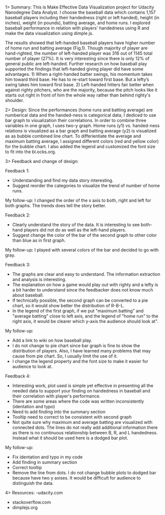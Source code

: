 
1> Summary:
This is Make Effective Data Visualization project for Udacity Nanodegree Data Analyst. I choose the baseball data which  contains 1,157 baseball players including their handedness (right or left handed), height (in inches), weight (in pounds), batting average, and home runs. I explored baseball performance in relation with players' handedness using R and make the data visualization using dimple js.

The results showed that left-handed baseball players have higher number of home run and batting average (Fig.1). Though majority of player are hand-righted, the number of left-handed player was 316 out of 1145 total number of player (27%). It is very interesting since there is only 12% of general public are left-handed. Further research on how baseball play supported the findings that left-handed giving player did have some advantages. 1) When a right-handed batter swings, his momentum takes him toward third base. He has to re-start toward first base. But a lefty’s swing takes him toward first base. 2) Left-handed hitters fair better when against righty pitchers, who are the majority, because the pitch looks like it starts out right in front of him the whole way rather than behind righty's shoulder.

2> Design: 
Since the performances (home runs and batting average) are numberical data and the handed-ness is categorical data, I dediced to use bar graph to visualization their correlations. In order to combine three variables in one graph, I uses two-y graph. Home runs (y1) vs. handed-ness relations is visualized as a bar graph and batting average (y2) is visualized as as bubble combined line chart. To differientiate the average and maximum batting average, I assigned different colors (red and yellow color) for the bubble chart. I also added the legend and customized the font size to fit into the bl.ocks.org.

3> Feedback and change of design:

Feedback 1:
- Understanding and find my data story interesting.
- Suggest reorder the categories to visualize the trend of number of home runs.

My follow-up: I changed the order of the x axis to both, right and left for both graphs. The trends does tell the story better.

Feedback 2:
- Clearly understand the story of the data. It is interesting to see both-hand players did not do as well as the left-hand players.
- Suggest change the color of the bar of the second graph to other color than blue as in first graph.

My follow-up: I played with several colors of the bar and decided to go with gray.

Feedback 3:
- The graphs are clear and easy to understand. The information extraction and analysis is interesting. 
- The explanation on how a game would play out with righty and a lefty is a bit harder to understand since the feedbacker does not know much about baseball.
- If technically possible, the second graph can be converted to a pie chart, so it would show better the distribution of R-B-L.
- In the legend of the first graph, if we put "maximum batting" and "average batting" close to left axis, and the legend of "home run" to the right axis, it would be clearer which y-axis the audience should look at".

My follow-up:
- Add a link to wiki on how baseball play.
- I do not change to pie chart since bar graph is fine to show the distribution of players. Also, I have learned many problems that may cause from pie chart. So, I usually limit the use of it.
- I change the legend property and the font size to make it easier for audience to look at.

Feedback 4: 
- Interesting work, plot used is simple yet effective in presenting all the needed data to support your finding on handedness in baseball and their correlation with player's performance.
- There are some areas where the code was written inconsistently (identation and typo)
- Need to add finding into the summary section
- Tooltip need to correct to be consistent with second graph
- Not quite sure why maximum and average batting are visualized with connected dots. The lines do not really add additional information there as there is no continuous relationship between B, R, and L handedness. Instead what it should be used here is a dodged bar plot.


My follow-up: 
- Fix identation and typo in my code
- Add finding in summary section
- Correct tooltip
- Remove the line from dots. I do not change bubble plots to dodged bar because have two y axises. It would be difficult for audience to distinguish the data.

4> Resources: 
-udacity.com
- stackoverflow.com
- dimplejs.org
